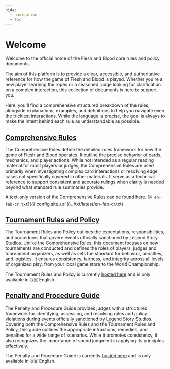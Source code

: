 ```yaml
---
hide:
  - navigation
  - toc
---
```


# Welcome

Welcome to the official home of the Flesh and Blood core rules and policy documents.

The aim of this platform is to provide a clear, accessible, and authoritative reference for how the game of Flesh and Blood is played. Whether you're a new player learning the ropes or a seasoned judge looking for clarification on a complex interaction, this collection of documents is here to support you.

Here, you'll find a comprehensive structured breakdown of the rules, alongside explanations, examples, and definitions to help you navigate even the trickiest interactions. While the language is precise, the goal is always to make the intent behind each rule as understandable as possible.



## [Comprehensive Rules](cr/index.md)

The Comprehensive Rules define the detailed rules framework for how the game of Flesh and Blood operates. It outline the precise behavior of cards, mechanics, and player actions. While not intended as a regular reading material for most players or judges, the Comprehensive Rules are used primarily when investigating complex card interactions or resolving edge cases not specifically covered in other materials. It serve as a technical reference to support consistent and accurate rulings when clarity is needed beyond what standard rule summaries provide.

A text-only version of the Comprehensive Rules can be found here. [`🗎 en-fab-cr.txt`]({{ config.site_url }}../txt/latest/en-fab-cr.txt)



## [Tournament Rules and Policy](https://fabtcg.com/en/resources/rules-and-policy-center/tournament-rules-and-policy/)

The Tournament Rules and Policy outlines the expectations, responsibilities, and procedures that govern events officially sanctioned by Legend Story Studios. Unlike the Comprehensive Rules, this document focuses on how tournaments are conducted and defines the roles of players, judges,and tournament organizers, as well as sets the standard for behavior, penalties, and logistics. It ensures consistency, fairness, and integrity across all levels of organized play, from your local game store to the World Championship.

The Tournament Rules and Policy is currently [hosted here](https://fabtcg.com/en/resources/rules-and-policy-center/tournament-rules-and-policy/) and is only avaliable in 🇬🇧 English.

## [Penalty and Procedure Guide](https://fabtcg.com/en/resources/rules-and-policy-center/penalty-guidelines/)

The Penalty and Procedure Guide provides judges with a structured framework for identifying, assessing, and resolving rules and policy violations during events officially sanctioned by Legend Story Studios. Covering both the Comprehensive Rules and the Tournament Rules and Policy, this guide outlines the appropriate infractions, remedies, and penalties for a wide range of scenarios. While it promotes consistency, it also recognizes the importance of sound judgment in applying its principles effectively.

The Penalty and Procedure Guide is currently [hosted here](https://fabtcg.com/en/resources/rules-and-policy-center/penalty-guidelines/) and is only avaliable in 🇬🇧 English.